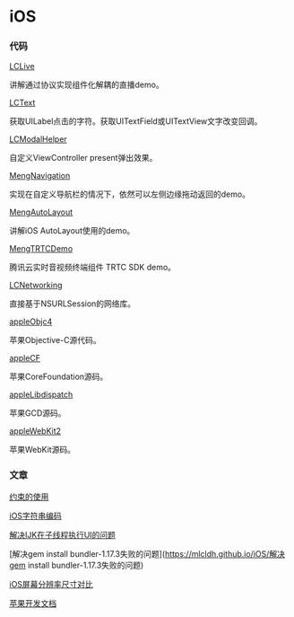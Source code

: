 # iOS

### 代码

[LCLive](https://github.com/mlcldh/LCLive)

讲解通过协议实现组件化解耦的直播demo。

[LCText](https://github.com/mlcldh/LCText)

获取UILabel点击的字符。获取UITextField或UITextView文字改变回调。

[LCModalHelper](https://github.com/mlcldh/LCModalHelper)

自定义ViewController present弹出效果。

[MengNavigation](https://github.com/mlcldh/MengNavigation)

实现在自定义导航栏的情况下，依然可以左侧边缘拖动返回的demo。

[MengAutoLayout](https://github.com/mlcldh/MengAutoLayout)

讲解iOS AutoLayout使用的demo。

[MengTRTCDemo](https://github.com/mlcldh/MengTRTCDemo)

腾讯云实时音视频终端组件 TRTC SDK demo。

[LCNetworking](https://github.com/mlcldh/LCNetworking)

直接基于NSURLSession的网络库。

[appleObjc4](https://github.com/mlcldh/appleObjc4)

苹果Objective-C源代码。

[appleCF](https://github.com/mlcldh/appleCF)

苹果CoreFoundation源码。

[appleLibdispatch](https://github.com/mlcldh/appleLibdispatch)

苹果GCD源码。

[appleWebKit2](https://github.com/mlcldh/appleWebKit2)

苹果WebKit源码。

### 文章

[约束的使用](https://mlcldh.github.io/iOS/约束的使用)

[iOS字符串编码](https://mlcldh.github.io/iOS/iOS字符串编码)

[解决IJK在子线程执行UI的问题](https://mlcldh.github.io/iOS/解决IJK在子线程执行UI的问题)

[解决gem install bundler-1.17.3失败的问题](https://mlcldh.github.io/iOS/解决gem install bundler-1.17.3失败的问题)

[iOS屏幕分辨率尺寸对比](https://mlcldh.github.io/iOS/iOS屏幕分辨率尺寸对比)

[苹果开发文档](https://mlcldh.github.io/iOS/苹果开发文档)


